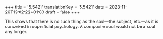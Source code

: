 +++
title = '5.5421'
translationKey = '5.5421'
date = 2023-11-26T13:02:22+01:00
draft = false
+++

This shows that there is no such thing as the soul—the subject, etc.—as it is conceived in superficial psychology.
A composite soul would not be a soul any longer.
